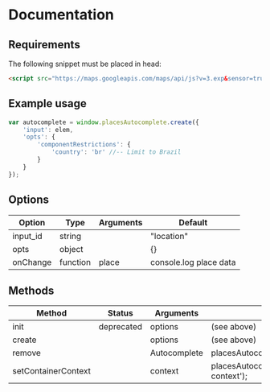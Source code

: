# Documentation

## Requirements

The following snippet must be placed in head:
```html
<script src="https://maps.googleapis.com/maps/api/js?v=3.exp&sensor=true&libraries=places"></script>
```

## Example usage

```javascript
var autocomplete = window.placesAutocomplete.create({
    'input': elem,
    'opts': {
        'componentRestrictions': {
            'country': 'br' //-- Limit to Brazil
        }
    }
});
```

## Options

| Option             | Type          | Arguments  | Default                 |
|--------------------|---------------|------------|-------------------------|
| input_id           | string        |            | "location"              |
| opts               | object        |            | {}                      |
| onChange           | function      | place      | console.log place data  |

## Methods

| Method              | Status        | Arguments    | Example                                                      |
|---------------------|---------------|--------------|--------------------------------------------------------------|
| init                | deprecated    | options      | (see above)                                                  |
| create              |               | options      | (see above)                                                  |
| remove              |               | Autocomplete | placesAutocomplete.remove(autocomplete);                     |
| setContainerContext |               | context      | placesAutocomplete.setContainerContext('component-context'); |

